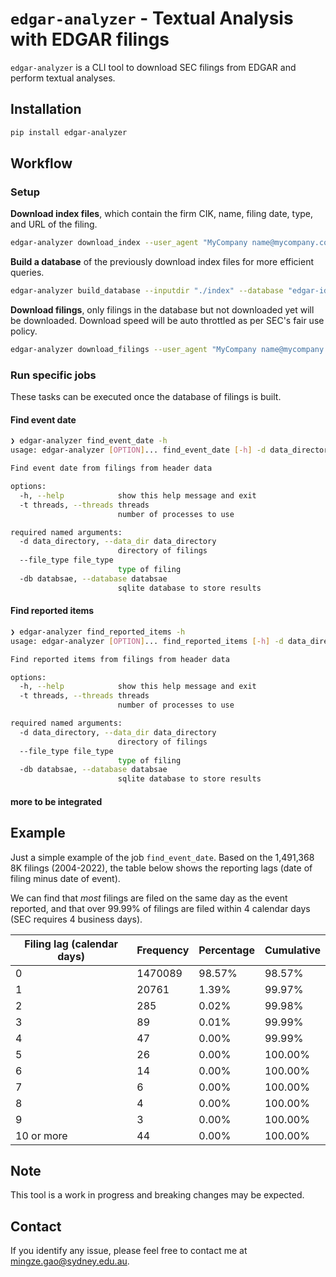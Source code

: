 # `edgar-analyzer` - Textual Analysis with EDGAR filings

`edgar-analyzer` is a CLI tool to download SEC filings from EDGAR and perform textual analyses.

## Installation

```bash
pip install edgar-analyzer
```

## Workflow

### Setup

**Download index files**, which contain the firm CIK, name, filing date, type, and URL of the filing.

```bash
edgar-analyzer download_index --user_agent "MyCompany name@mycompany.com" --output "./index"
```

**Build a database** of the previously download index files for more efficient queries.

```bash
edgar-analyzer build_database --inputdir "./index" --database "edgar-idx.sqlite3"
```

**Download filings**, only filings in the database but not downloaded yet will be downloaded. Download speed will be auto throttled as per SEC's fair use policy.

```bash
edgar-analyzer download_filings --user_agent "MyCompany name@mycompany.com" --output "./output" --database "edgar-idx.sqlite3" --file_type "8-K" -t 4
```

### Run specific jobs

These tasks can be executed once the database of filings is built.

#### Find event date

```bash
❯ edgar-analyzer find_event_date -h
usage: edgar-analyzer [OPTION]... find_event_date [-h] -d data_directory --file_type file_type [-db databsae] [-t threads]

Find event date from filings from header data

options:
  -h, --help            show this help message and exit
  -t threads, --threads threads
                        number of processes to use

required named arguments:
  -d data_directory, --data_dir data_directory
                        directory of filings
  --file_type file_type
                        type of filing
  -db databsae, --database databsae
                        sqlite database to store results
```

#### Find reported items

```bash
❯ edgar-analyzer find_reported_items -h
usage: edgar-analyzer [OPTION]... find_reported_items [-h] -d data_directory --file_type file_type [-db databsae] [-t threads]

Find reported items from filings from header data

options:
  -h, --help            show this help message and exit
  -t threads, --threads threads
                        number of processes to use

required named arguments:
  -d data_directory, --data_dir data_directory
                        directory of filings
  --file_type file_type
                        type of filing
  -db databsae, --database databsae
                        sqlite database to store results
```

#### more to be integrated

## Example

Just a simple example of the job `find_event_date`. Based on the 1,491,368 8K filings (2004-2022), the table below shows the reporting lags (date of filing minus date of event). 

We can find that _most_ filings are filed on the same day as the event reported, and that over 99.99% of filings are filed within 4 calendar days (SEC requires 4 business days).

| Filing lag   (calendar days) | Frequency | Percentage | Cumulative |
| ---------------------------- | --------- | ---------- | ---------- |
| 0                            | 1470089   | 98.57%     | 98.57%     |
| 1                            | 20761     | 1.39%      | 99.97%     |
| 2                            | 285       | 0.02%      | 99.98%     |
| 3                            | 89        | 0.01%      | 99.99%     |
| 4                            | 47        | 0.00%      | 99.99%     |
| 5                            | 26        | 0.00%      | 100.00%    |
| 6                            | 14        | 0.00%      | 100.00%    |
| 7                            | 6         | 0.00%      | 100.00%    |
| 8                            | 4         | 0.00%      | 100.00%    |
| 9                            | 3         | 0.00%      | 100.00%    |
| 10 or more                   | 44        | 0.00%      | 100.00%    |

## Note

This tool is a work in progress and breaking changes may be expected.

## Contact

If you identify any issue, please feel free to contact me at [mingze.gao@sydney.edu.au](mailto:mingze.gao@sydney.edu.au).
